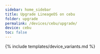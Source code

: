 ```yaml
---
sidebar: home_sidebar
title: Upgrade LineageOS on cebu
folder: upgrade
permalink: /devices/cebu/upgrade/
device: cebu
toc: false
---
```

{% include templates/device_variants.md %}
